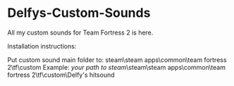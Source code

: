 # Delfys-Custom-Sounds
All my custom sounds for Team Fortress 2 is here.

Installation instructions:

Put custom sound main folder to: steam\steam apps\common\team fortress 2\tf\custom
Example: *your path to steam*\steam\steam apps\common\team fortress 2\tf\custom\Delfy's hitsound
